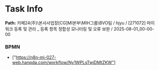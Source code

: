# Task Info

**Path:** 카페24(주)\본사사업장\[CG]MI본부\MIH그룹\BVO팀 / hjyu / [271072] 마이워크 등록 및 관리 _ 등록 항목 정합성 모니터링 및 오류 보완 / 2025-08-01_00-00-00

### BPMN
- ["https://n8n-mi-027-web.hanpda.com/workflow/Ny1WPLsTwjDMtZKW"]


